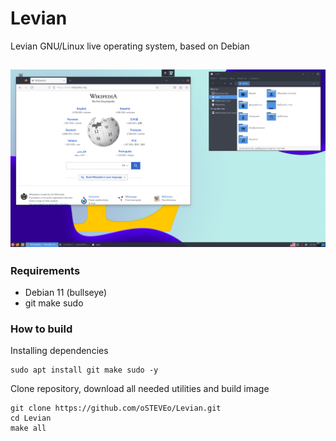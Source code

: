 # Levian
Levian GNU/Linux live operating system, based on Debian

![](https://raw.githubusercontent.com/oSTEVEo/Levian/master/readme/Screenshot.png)
---
### Requirements
- Debian 11 (bullseye)
- git make sudo

### How to build
Installing dependencies
```
sudo apt install git make sudo -y
```
Clone repository, download all needed utilities and build image
```
git clone https://github.com/oSTEVEo/Levian.git
cd Levian
make all
```

